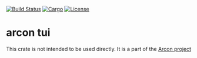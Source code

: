 [![Build Status](https://dev.azure.com/arcon-cda/arcon/_apis/build/status/cda-group.arcon?branchName=master)](https://dev.azure.com/arcon-cda/arcon/_build/latest?definitionId=1&branchName=master)
[![Cargo](https://img.shields.io/badge/crates.io-v0.1.0-orange)](https://crates.io/crates/arcon_tui)
[![License](https://img.shields.io/badge/License-AGPL--3.0--only-blue)](https://github.com/cda-group/arcon)

# arcon tui

This crate is not intended to be used directly. It is a part of the [Arcon project](https://github.com/cda-group/arcon)
